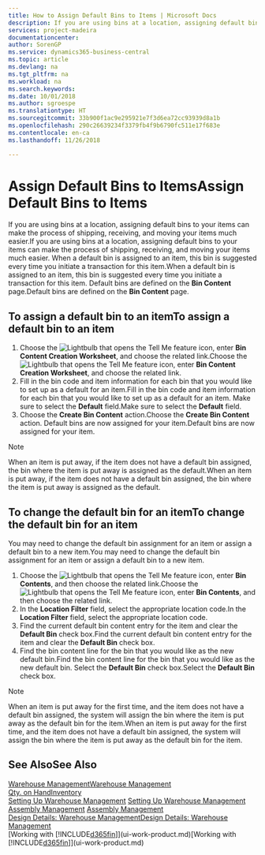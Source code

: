 ```yaml
---
title: How to Assign Default Bins to Items | Microsoft Docs
description: If you are using bins at a location, assigning default bins to your items can make the process of shipping, receiving, and moving your items much easier. When a default bin is assigned to an item, this bin is suggested every time you initiate a transaction for this item.
services: project-madeira
documentationcenter: 
author: SorenGP
ms.service: dynamics365-business-central
ms.topic: article
ms.devlang: na
ms.tgt_pltfrm: na
ms.workload: na
ms.search.keywords: 
ms.date: 10/01/2018
ms.author: sgroespe
ms.translationtype: HT
ms.sourcegitcommit: 33b900f1ac9e295921e7f3d6ea72cc93939d8a1b
ms.openlocfilehash: 290c26639234f3379fb4f9b6790fc511e17f683e
ms.contentlocale: en-ca
ms.lasthandoff: 11/26/2018

---
```

# <a name="assign-default-bins-to-items"></a><span data-ttu-id="ecd9f-104">Assign Default Bins to Items</span><span class="sxs-lookup"><span data-stu-id="ecd9f-104">Assign Default Bins to Items</span></span>
<span data-ttu-id="ecd9f-105">If you are using bins at a location, assigning default bins to your items can make the process of shipping, receiving, and moving your items much easier.</span><span class="sxs-lookup"><span data-stu-id="ecd9f-105">If you are using bins at a location, assigning default bins to your items can make the process of shipping, receiving, and moving your items much easier.</span></span> <span data-ttu-id="ecd9f-106">When a default bin is assigned to an item, this bin is suggested every time you initiate a transaction for this item.</span><span class="sxs-lookup"><span data-stu-id="ecd9f-106">When a default bin is assigned to an item, this bin is suggested every time you initiate a transaction for this item.</span></span> <span data-ttu-id="ecd9f-107">Default bins are defined on the **Bin Content** page.</span><span class="sxs-lookup"><span data-stu-id="ecd9f-107">Default bins are defined on the **Bin Content** page.</span></span>  

## <a name="to-assign-a-default-bin-to-an-item"></a><span data-ttu-id="ecd9f-108">To assign a default bin to an item</span><span class="sxs-lookup"><span data-stu-id="ecd9f-108">To assign a default bin to an item</span></span>
1.  <span data-ttu-id="ecd9f-109">Choose the ![Lightbulb that opens the Tell Me feature](media/ui-search/search_small.png "Tell me what you want to do") icon, enter **Bin Content Creation Worksheet**, and choose the related link.</span><span class="sxs-lookup"><span data-stu-id="ecd9f-109">Choose the ![Lightbulb that opens the Tell Me feature](media/ui-search/search_small.png "Tell me what you want to do") icon, enter **Bin Content Creation Worksheet**, and choose the related link.</span></span>  
2.  <span data-ttu-id="ecd9f-110">Fill in the bin code and item information for each bin that you would like to set up as a default for an item.</span><span class="sxs-lookup"><span data-stu-id="ecd9f-110">Fill in the bin code and item information for each bin that you would like to set up as a default for an item.</span></span> <span data-ttu-id="ecd9f-111">Make sure to select the **Default** field.</span><span class="sxs-lookup"><span data-stu-id="ecd9f-111">Make sure to select the **Default** field.</span></span>  
3.  <span data-ttu-id="ecd9f-112">Choose the **Create Bin Content** action.</span><span class="sxs-lookup"><span data-stu-id="ecd9f-112">Choose the **Create Bin Content** action.</span></span> <span data-ttu-id="ecd9f-113">Default bins are now assigned for your item.</span><span class="sxs-lookup"><span data-stu-id="ecd9f-113">Default bins are now assigned for your item.</span></span>  

> [!NOTE]  
>  <span data-ttu-id="ecd9f-114">When an item is put away, if the item does not have a default bin assigned, the bin where the item is put away is assigned as the default.</span><span class="sxs-lookup"><span data-stu-id="ecd9f-114">When an item is put away, if the item does not have a default bin assigned, the bin where the item is put away is assigned as the default.</span></span>  

## <a name="to-change-the-default-bin-for-an-item"></a><span data-ttu-id="ecd9f-115">To change the default bin for an item</span><span class="sxs-lookup"><span data-stu-id="ecd9f-115">To change the default bin for an item</span></span>  
<span data-ttu-id="ecd9f-116">You may need to change the default bin assignment for an item or assign a default bin to a new item.</span><span class="sxs-lookup"><span data-stu-id="ecd9f-116">You may need to change the default bin assignment for an item or assign a default bin to a new item.</span></span>    
1.  <span data-ttu-id="ecd9f-117">Choose the ![Lightbulb that opens the Tell Me feature](media/ui-search/search_small.png "Tell me what you want to do") icon, enter **Bin Contents**, and then choose the related link.</span><span class="sxs-lookup"><span data-stu-id="ecd9f-117">Choose the ![Lightbulb that opens the Tell Me feature](media/ui-search/search_small.png "Tell me what you want to do") icon, enter **Bin Contents**, and then choose the related link.</span></span>  
2.  <span data-ttu-id="ecd9f-118">In the **Location Filter** field, select the appropriate location code.</span><span class="sxs-lookup"><span data-stu-id="ecd9f-118">In the **Location Filter** field, select the appropriate location code.</span></span>  
3.  <span data-ttu-id="ecd9f-119">Find the current default bin content entry for the item and clear the **Default Bin** check box.</span><span class="sxs-lookup"><span data-stu-id="ecd9f-119">Find the current default bin content entry for the item and clear the **Default Bin** check box.</span></span>  
4.  <span data-ttu-id="ecd9f-120">Find the bin content line for the bin that you would like as the new default bin.</span><span class="sxs-lookup"><span data-stu-id="ecd9f-120">Find the bin content line for the bin that you would like as the new default bin.</span></span> <span data-ttu-id="ecd9f-121">Select the **Default Bin** check box.</span><span class="sxs-lookup"><span data-stu-id="ecd9f-121">Select the **Default Bin** check box.</span></span>  

> [!NOTE]  
>  <span data-ttu-id="ecd9f-122">When an item is put away for the first time, and the item does not have a default bin assigned, the system will assign the bin where the item is put away as the default bin for the item.</span><span class="sxs-lookup"><span data-stu-id="ecd9f-122">When an item is put away for the first time, and the item does not have a default bin assigned, the system will assign the bin where the item is put away as the default bin for the item.</span></span>  

## <a name="see-also"></a><span data-ttu-id="ecd9f-123">See Also</span><span class="sxs-lookup"><span data-stu-id="ecd9f-123">See Also</span></span>  
[<span data-ttu-id="ecd9f-124">Warehouse Management</span><span class="sxs-lookup"><span data-stu-id="ecd9f-124">Warehouse Management</span></span>](warehouse-manage-warehouse.md)  
[<span data-ttu-id="ecd9f-125">Qty. on Hand</span><span class="sxs-lookup"><span data-stu-id="ecd9f-125">Inventory</span></span>](inventory-manage-inventory.md)  
<span data-ttu-id="ecd9f-126">[Setting Up Warehouse Management](warehouse-setup-warehouse.md)   </span><span class="sxs-lookup"><span data-stu-id="ecd9f-126">[Setting Up Warehouse Management](warehouse-setup-warehouse.md)   </span></span>  
<span data-ttu-id="ecd9f-127">[Assembly Management](assembly-assemble-items.md)  </span><span class="sxs-lookup"><span data-stu-id="ecd9f-127">[Assembly Management](assembly-assemble-items.md)  </span></span>  
[<span data-ttu-id="ecd9f-128">Design Details: Warehouse Management</span><span class="sxs-lookup"><span data-stu-id="ecd9f-128">Design Details: Warehouse Management</span></span>](design-details-warehouse-management.md)  
<span data-ttu-id="ecd9f-129">[Working with [!INCLUDE[d365fin](includes/d365fin_md.md)]](ui-work-product.md)</span><span class="sxs-lookup"><span data-stu-id="ecd9f-129">[Working with [!INCLUDE[d365fin](includes/d365fin_md.md)]](ui-work-product.md)</span></span>

